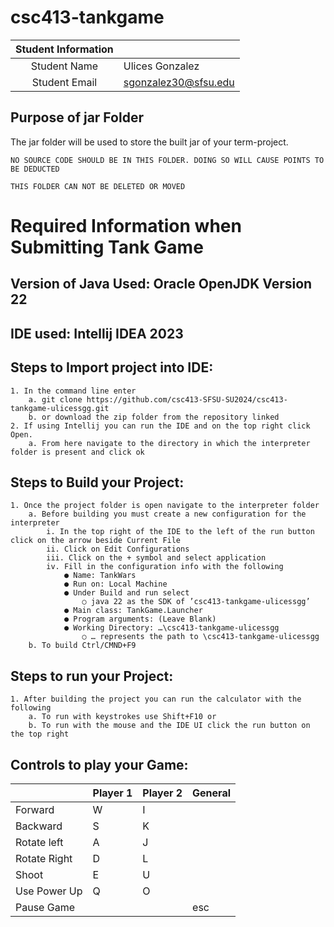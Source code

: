 # csc413-tankgame


| Student Information |                      |
|:-------------------:|----------------------|
|  Student Name       | Ulices Gonzalez      |
|  Student Email      | sgonzalez30@sfsu.edu |


## Purpose of jar Folder 
The jar folder will be used to store the built jar of your term-project.

`NO SOURCE CODE SHOULD BE IN THIS FOLDER. DOING SO WILL CAUSE POINTS TO BE DEDUCTED`

`THIS FOLDER CAN NOT BE DELETED OR MOVED`

# Required Information when Submitting Tank Game

## Version of Java Used: Oracle OpenJDK Version 22

## IDE used: Intellij IDEA 2023

## Steps to Import project into IDE:
    1. In the command line enter
        a. git clone https://github.com/csc413-SFSU-SU2024/csc413-tankgame-ulicessgg.git
        b. or download the zip folder from the repository linked
    2. If using Intellij you can run the IDE and on the top right click Open.
        a. From here navigate to the directory in which the interpreter folder is present and click ok

## Steps to Build your Project:
    1. Once the project folder is open navigate to the interpreter folder
        a. Before building you must create a new configuration for the interpreter
            i. In the top right of the IDE to the left of the run button click on the arrow beside Current File
            ii. Click on Edit Configurations
            iii. Click on the + symbol and select application
            iv. Fill in the configuration info with the following
                ● Name: TankWars
                ● Run on: Local Machine
                ● Under Build and run select
                    ○ java 22 as the SDK of ’csc413-tankgame-ulicessgg’
                ● Main class: TankGame.Launcher
                ● Program arguments: (Leave Blank)
                ● Working Directory: …\csc413-tankgame-ulicessgg
                    ○ … represents the path to \csc413-tankgame-ulicessgg
        b. To build Ctrl/CMND+F9

## Steps to run your Project:
    1. After building the project you can run the calculator with the following
        a. To run with keystrokes use Shift+F10 or
        b. To run with the mouse and the IDE UI click the run button on the top right

## Controls to play your Game:

|              | Player 1 | Player 2 | General |
|--------------|----------|----------|---------|
| Forward      | W        | I        |         |
| Backward     | S        | K        |         |
| Rotate left  | A        | J        |         |
| Rotate Right | D        | L        |         |
| Shoot        | E        | U        |         |
| Use Power Up | Q        | O        |         |
| Pause Game   |          |          | esc     |

<!-- you may add more controls if you need to. -->